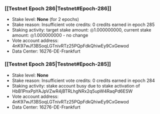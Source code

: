 ### [[Testnet Epoch 286|Testnet#Epoch-286]]
* Stake level: **None** (for 2 epochs)
* Stake reason: Insufficient vote credits: 0 credits earned in epoch 285
* Staking activity: target stake amount: ◎1.000000000, current stake amount: ◎1.000000000 - no change
* Vote account address: 4nK97wJf3BSoqLGTnivRTz25PQpFdkQhiwEy9CxGewod
* Data Center: 16276-DE-Frankfurt
### [[Testnet Epoch 285|Testnet#Epoch-285]]
* Stake level: **None**
* Stake reason: Insufficient vote credits: 0 credits earned in epoch 284
* Staking activity: stake account busy due to stake activation of HbB1PnxPpYAJpVZwR4jBTRLhgNRx2q5upW4RaqPd6ESW
* Vote account address: 4nK97wJf3BSoqLGTnivRTz25PQpFdkQhiwEy9CxGewod
* Data Center: 16276-DE-Frankfurt